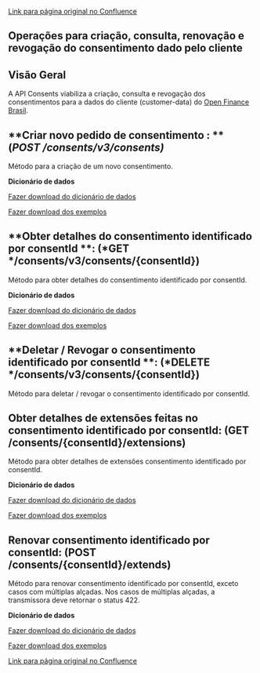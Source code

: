 [Link para página original no Confluence](https://openfinancebrasil.atlassian.net/wiki/spaces/OF/pages/240779291)

## Operações para criação, consulta, renovação e revogação do consentimento dado pelo cliente

## **Visão Geral**

A API Consents viabiliza a criação, consulta e revogação dos consentimentos para a dados do cliente (customer-data) do [Open Finance Brasil](https://openfinancebrasil.org.br/).

## **Criar novo pedido de consentimento : **(*POST /consents/v3/consents)*

Método para a criação de um novo consentimento.

**Dicionário de dados**

[Fazer download do dicionário de dados](https://openbanking-brasil.github.io/openapi/dictionary/consentsPostConsents_v3.csv)

[Fazer download dos exemplos](https://openbanking-brasil.github.io/openapi/dictionary/example/examples_consentsPostConsents_v3.csv)

## **Obter detalhes do consentimento identificado por consentId **: (*GET */consents/v3/consents/{consentId})

Método para obter detalhes do consentimento identificado por consentId.

**Dicionário de dados**

[Fazer download do dicionário de dados](https://openbanking-brasil.github.io/openapi/dictionary/consentsGetConsentsConsentId_v3.csv)

[Fazer download dos exemplos](https://openbanking-brasil.github.io/openapi/dictionary/example/examples_consentsGetConsentsConsentId_v3.csv)

## **Deletar / Revogar o consentimento identificado por consentId **: (*DELETE */consents/v3/consents/{consentId})

Método para deletar / revogar o consentimento identificado por consentId.

## **Obter detalhes de extensões feitas no consentimento identificado por consentId: (GET /consents/{consentId}/extensions)**

Método para obter detalhes de extensões consentimento identificado por consentId.

**Dicionário de dados**

[Fazer download do dicionário de dados](https://openbanking-brasil.github.io/openapi/dictionary/consentsGetConsentsConsentIdExtensions_v3.csv)

[Fazer download dos exemplos](https://openbanking-brasil.github.io/openapi/dictionary/example/examples_consentsGetConsentsConsentIdExtensions_v3.csv)

## **Renovar consentimento identificado por consentId: (POST /consents/{consentId}/extends)**

Método para renovar consentimento identificado por consentId, exceto casos com múltiplas alçadas. Nos casos de múltiplas alçadas, a transmissora deve retornar o status 422.

**Dicionário de dados**

[Fazer download do dicionário de dados](https://openbanking-brasil.github.io/openapi/dictionary/consentsPostConsentsConsentIdExtends_v3.csv)

[Fazer download dos exemplos](https://openbanking-brasil.github.io/openapi/dictionary/example/examples_consentsPostConsentsConsentIdExtends_v3.csv)

[Link para página original no Confluence](https://openfinancebrasil.atlassian.net/wiki/spaces/OF/pages/240779291)